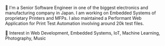 👋 I'm a Senior Software Engineer in one of the biggest electronics and manufacturing company in Japan. I am working on Embedded Systems of proprietary Printers and MFPs.
I also maintained a Performant Web Application for Print Test Automation involving around 20k test files.

👀 Interest in Web Development, Embedded Systems, IoT, Machine Learning, Photography, Music
